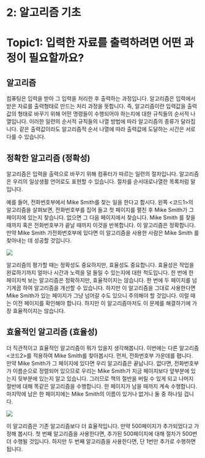 # 2: 알고리즘 기초
# Topic1: 입력한 자료를 출력하려면 어떤 과정이 필요할까요?

## 알고리즘

컴퓨팅은 입력을 받아 그 입력을 처리한 후 출력하는 과정입니다. 알고리즘은 입력에서 받은 자료를 출력형태로 만드는 처리 과정을 뜻합니다. 즉, 알고리즘이란 입력값을 출력값의 형태로 바꾸기 위해 어떤 명령들이 수행되어야 하는지에 대한 규칙들의 순서적 나열입니다. 이러한 일련의 순서적 규칙들의 나열 방법에 따라 알고리즘의 종류가 달라집니다. 같은 출력값이라도 알고리즘적 순서 나열에 따라 출력값에 도달하는 시간은 서로 다를 수 있습니다.





## 정확한 알고리즘 (정확성)

알고리즘은 입력을 출력으로 바꾸기 위해 컴퓨터가 따르는 일련의 절차입니다. 알고리즘은 우리의 일상생활 언어로도 표현할 수 있습니다. 절차를 순서대로나열한 목록처럼 말입니다.

예를 들어, 전화번호부에서 Mike Smith를 찾는 일을 한다고 합시다. 왼쪽 <코드1>의 알고리즘을 살펴보면, 전화번호부를 집어 들고 첫 페이지를 펼친 후 Mike Smith가 그 페이지에 있는지 찾습니다. 없으면 그 다음 페이지에서 찾습니다. Mike Smith 를 찾을 때까지 혹은 전화번호부가 끝날 때까지 이것을 반복합니다. 이 알고리즘은 정확합니다. 만약 Mike Smith 가전화번호부에 있다면 이 알고리즘을 사용한 사람은 Mike Smith 를 찾아내는 데 성공할 것입니다.  

<img src="https://cphinf.pstatic.net/mooc/20170721_122/1500628255723sRJY8_PNG/1.6_-01.png">

알고리즘의 평가할 때는 정확성도 중요하지만, 효율성도 중요합니다. 효율성은 작업을 완료하기까지 얼마나 시간과 노력을 덜 들일 수 있는지에 대한 척도입니다. 한 번에 한 페이지씩 보는 알고리즘은 정확하지만, 효율적이지는 않습니다. 한 번에 두 페이지를 넘기게끔 하여 알고리즘을 개선할 수 있습니다. 하지만 이 알고리즘을 그대로 사용한다면 Mike Smith가 있는 페이지가 그냥 넘어갈 수도 있으니 주의해야 할 것입니다. 이럴 때는 이전 페이지를 확인해야 합니다. 하지만 이 알고리즘마저도 이 문제를 해결하기에 가장 효율적이지는 않습니다.





## 효율적인 알고리즘 (효율성)

더 직관적이고 효율적인 알고리즘이 뭐가 있을지 생각해봅니다.  이번에는 다른 알고리즘 <코드2>를 적용하여 Mike Smith를 찾아봅시다. 먼저, 전화번호부 가운데를 폅니다. 만약 Mike Smith가 그 페이지에 있다면 우리 알고리즘은 끝납니다. 없다면, 전화번호부가 이름순으로 정렬되어 있으므로 우리는 Mike Smith가 지금 페이지보다 앞부분에 있는지 뒷부분에 있는지 알고 있습니다. 그러므로 책의 절반을 버릴 수 있게 되고 나머지 절반에 대해 똑같은 알고리즘을 수행합니다. 한 페이지가 남을 때까지 계속 수행합니다. 마지막에 남은 한 페이지에는 Mike Smith의 이름이 있거나 없거나 둘 중 하나일 겁니다.


<img src="https://cphinf.pstatic.net/mooc/20170721_132/1500629053717jUu62_PNG/1.6_-02.png">

이 알고리즘은 기존 알고리즘보다 더 효율적입니다. 만약 500페이지가 추가되었다고 가정해 봅시다. 첫 번째 알고리즘을 사용한다면, 추가된 500페이지에 대해 절차가 500번 더 수행될 것입니다. 하지만 두 번째 알고리즘을 사용한다면, 단 1번만 추가로 수행하면 됩니다.